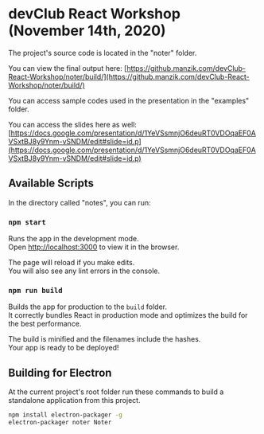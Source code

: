 # devClub React Workshop (November 14th, 2020)

The project's source code is located in the "noter" folder.

You can view the final output here: [https://github.manzik.com/devClub-React-Workshop/noter/build/](https://github.manzik.com/devClub-React-Workshop/noter/build/)

You can access sample codes used in the presentation in the "examples" folder.

You can access the slides here as well: [https://docs.google.com/presentation/d/1YeVSsmnjO6deuRT0VDOqaEF0AVSxtBJ8y9Ynm-vSNDM/edit#slide=id.p](https://docs.google.com/presentation/d/1YeVSsmnjO6deuRT0VDOqaEF0AVSxtBJ8y9Ynm-vSNDM/edit#slide=id.p)

## Available Scripts

In the directory called "notes", you can run:

### `npm start`

Runs the app in the development mode.\
Open [http://localhost:3000](http://localhost:3000) to view it in the browser.

The page will reload if you make edits.\
You will also see any lint errors in the console.

### `npm run build`

Builds the app for production to the `build` folder.\
It correctly bundles React in production mode and optimizes the build for the best performance.

The build is minified and the filenames include the hashes.\
Your app is ready to be deployed!

## Building for Electron

At the current project's root folder run these commands to build a standalone application from this project.

```bash
npm install electron-packager -g
electron-packager noter Noter
```
